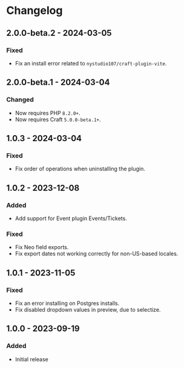# Changelog

## 2.0.0-beta.2 - 2024-03-05

### Fixed
- Fix an install error related to `nystudio107/craft-plugin-vite`.

## 2.0.0-beta.1 - 2024-03-04

### Changed
- Now requires PHP `8.2.0+`.
- Now requires Craft `5.0.0-beta.1+`.

## 1.0.3 - 2024-03-04

### Fixed
- Fix order of operations when uninstalling the plugin.

## 1.0.2 - 2023-12-08

### Added
- Add support for Event plugin Events/Tickets.

### Fixed
- Fix Neo field exports.
- Fix export dates not working correctly for non-US-based locales.

## 1.0.1 - 2023-11-05

### Fixed
- Fix an error installing on Postgres installs.
- Fix disabled dropdown values in preview, due to selectize.

## 1.0.0 - 2023-09-19

### Added
- Initial release
